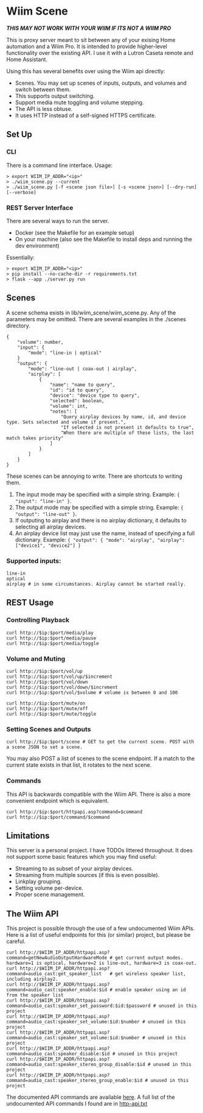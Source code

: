 # Wiim Scene

***THIS MAY NOT WORK WITH YOUR WIIM IF ITS NOT A WIIM PRO***

This is proxy server meant to sit between any of your exising Home automation and a Wiim Pro. It is intended to provide higher-level functionality over the existing API. I use it with a Lutron Caseta remote and Home Assistant.


Using this has several benefits over using the Wiim api directly:
- Scenes. You may set up scenes of inputs, outputs, and volumes and switch between them.
- This supports output switching.
- Support media mute toggling and volume stepping.
- The API is less obtuse.
- It uses HTTP instead of a self-signed HTTPS certificate.

## Set Up 

### CLI

There is a command line interface. Usage:
```
> export WIIM_IP_ADDR="<ip>"
> ./wiim_scene.py --current
> ./wiim_scene.py [-f <scene json file>] [-s <scene json>] [--dry-run] [--verbose]
```

### REST Server Interface

There are several ways to run the server. 
- Docker (see the Makefile for an example setup)
- On your machine (also see the Makefile to install deps and running the dev environment)

Essentially:
```
> export WIIM_IP_ADDR="<ip>"
> pip install --no-cache-dir -r requirements.txt
> flask --app ./server.py run 
```

## Scenes
A scene schema exists in lib/wiim_scene/wiim_scene.py. Any of the parameters may be omitted. There are several examples in the ./scenes directory.
```
{
    "volume": number,
    "input": {
        "mode": "line-in | optical"
    }
    "output": {
        "mode": "line-out | coax-out | airplay",
        "airplay": [
            {
                "name": "name to query",
                "id": "id to query",
                "device": "device type to query",
                "selected": boolean,
                "volume": int,
                "notes": [
                    "Query airplay devices by name, id, and device type. Sets selected and volume if present.",
                    "If selected is not present it defaults to true",
                    "When there are multiple of these lists, the last match takes priority"
                ]
            }
        ]
    }
}
```

These scenes can be annoying to write. There are shortcuts to writing them. 
1. The input mode may be specified with a simple string. Example: `{ "input": "line-in" }`.
2. The output mode may be specified with a simple string. Example: `{ "output": "line-out" }`.
3. If outputing to airplay and there is no airplay dictionary, it defaults to selecting all airplay devices.
4. An airplay device list may just use the name, instead of specifying a full dictionary. Example: `{ "output": { "mode": "airplay", "airplay": ["device1", "device2"] }`


### Supported inputs:
```
line-in
optical
airplay # in some circumstances. Airplay cannot be started really.
```


## REST Usage

### Controlling Playback
```
curl http://$ip:$port/media/play
curl http://$ip:$port/media/pause
curl http://$ip:$port/media/toggle
```

### Volume and Muting
```
curl http://$ip:$port/vol/up
curl http://$ip:$port/vol/up/$increment
curl http://$ip:$port/vol/down
curl http://$ip:$port/vol/down/$increment
curl http://$ip:$port/vol/$volume # volume is between 0 and 100

curl http://$ip:$port/mute/on
curl http://$ip:$port/mute/off
curl http://$ip:$port/mute/toggle
```

### Setting Scenes and Outputs
```
curl http://$ip:$port/scene # GET to get the current scene. POST with a scene JSON to set a scene.
```

You may also POST a list of scenes to the scene endpoint. If a match to the current state exists in that list, it rotates to the next scene.

### Commands
This API is backwards compatible with the Wiim API. There is also a more convenient endpoint which is equivalent.

```
curl http://$ip:$port/httpapi.asp?command=$command
curl http://$ip:$port/command/$command
```

## Limitations
This server is a personal project. I have TODOs littered throughout. It does not support some basic features which you may find useful:
- Streaming to as subset of your airplay devices.
- Streaming from multiple sources (if this is even possible).
- Linkplay grouping.
- Setting volume per-device.
- Proper scene management.

## The Wiim API
This project is possible through the use of a few undocumented Wiim APIs. Here is a list of useful endpoints for this (or similar) project, but please be careful.

```
curl http://$WIIM_IP_ADDR/httpapi.asp?command=getNewAudioOutputHardwareMode # get current output modes. hardware=1 is optical, hardware=2 is line-out, hardware=3 is coax-out.
curl http://$WIIM_IP_ADDR/httpapi.asp?command=audio_cast:get_speaker_list   # get wireless speaker list, including airplay2.
curl http://$WIIM_IP_ADDR/httpapi.asp?command=audio_cast:speaker_enable:$id # enable speaker using an id from the speaker list
curl http://$WIIM_IP_ADDR/httpapi.asp?command=audio_cast:speaker_set_password:$id:$password # unused in this project
curl http://$WIIM_IP_ADDR/httpapi.asp?command=audio_cast:speaker_set_volume:$id:$number # unused in this project
curl http://$WIIM_IP_ADDR/httpapi.asp?command=audio_cast:speaker_set_volume:$id:$number # unused in this project
curl http://$WIIM_IP_ADDR/httpapi.asp?command=audio_cast:speaker_disable:$id # unused in this project
curl http://$WIIM_IP_ADDR/httpapi.asp?command=audio_cast:speaker_stereo_group_disable:$id # unused in this project
curl http://$WIIM_IP_ADDR/httpapi.asp?command=audio_cast:speaker_stereo_group_enable:$id # unused in this project

```

The documented API commands are available [here](https://www.wiimhome.com/pdf/HTTP%20API%20for%20WiiM%20Mini.pdf). A full list of the undocumented API commands I found are in [http-api.txt](./http-api.txt)



